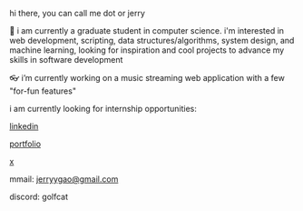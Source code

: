 hi there, you can call me dot or jerry

🎈 i am currently a graduate student in computer science. i'm interested in web development, scripting, data structures/algorithms, system design, and machine learning, looking for inspiration and cool projects to advance my skills in software development

👓 i’m currently working on a music streaming web application with a few "for-fun features"

i am currently looking for internship opportunities:

[linkedin](https://www.linkedin.com/in/jerryyga0/)

[portfolio](https://portfolio-2023-jjxrry.vercel.app/)

[x](https://twitter.com/dotslogs)

mmail: jerryygao@gmail.com

discord: golfcat


<!---
jjxrry/jjxrry is a ✨ special ✨ repository because its `README.md` (this file) appears on your GitHub profile.
You can click the Preview link to take a look at your changes.
--->
